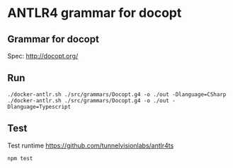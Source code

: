 # ANTLR4 grammar for docopt

## Grammar for docopt
Spec: http://docopt.org/

## Run
`./docker-antlr.sh ./src/grammars/Docopt.g4 -o ./out -Dlanguage=CSharp`
`./docker-antlr.sh ./src/grammars/Docopt.g4 -o ./out -Dlanguage=Typescript`

## Test 

Test runtime <https://github.com/tunnelvisionlabs/antlr4ts>

```bash
npm test
```
